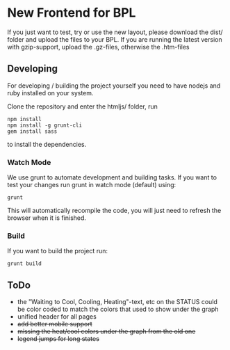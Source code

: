 # New Frontend for BPL

If you just want to test, try or use the new layout, please download the dist/ folder and upload the files to your BPL. If you are running the latest version with gzip-support, upload the .gz-files, otherwise the .htm-files

## Developing

For developing / building the project yourself you need to have nodejs and ruby installed on your system.

Clone the repository and enter the htmljs/ folder, run

```
npm install
npm install -g grunt-cli
gem install sass
```

to install the dependencies.

### Watch Mode
We use grunt to automate development and building tasks. If you want to test your changes run grunt in watch mode (default) using:
```
grunt
```
This will automatically recompile the code, you will just need to refresh the browser when it is finished.

### Build
If you want to build the project run:
```
grunt build
```

## ToDo

- the "Waiting to Cool, Cooling, Heating"-text, etc on the STATUS could be color coded to match the colors that used to show under the graph
- unified header for all pages
- ~~add better mobile support~~
- ~~missing the heat/cool colors under the graph from the old one~~
- ~~legend jumps for long states~~